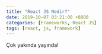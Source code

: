 ```yaml
---
title: "React JS Nedir?"
date: 2019-10-07 03:21:00 +0800
categories: [Frameworks, React JS]
tags: [react, js, framework]
---
```


Çok yakında yayında!